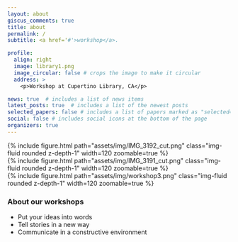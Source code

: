 ```yaml
---
layout: about
giscus_comments: true
title: about
permalink: /
subtitle: <a href='#'>workshop</a>. 

profile:
  align: right
  image: library1.png
  image_circular: false # crops the image to make it circular
  address: >
    <p>Workshop at Cupertino Library, CA</p>

news: true  # includes a list of news items
latest_posts: true  # includes a list of the newest posts
selected_papers: false # includes a list of papers marked as "selected={true}"
social: false # includes social icons at the bottom of the page
organizers: true
---
```


<div class="row mt-3 mb-3 justify-content-start">
    <div class="col-sm mt-3 mt-md-0">
        {% include figure.html path="assets/img/IMG_3192_cut.png" class="img-fluid rounded z-depth-1" width=120 zoomable=true %}
    </div>
    <div class="col-sm mt-3 mt-md-0">
        {% include figure.html path="assets/img/IMG_3191_cut.png" class="img-fluid rounded z-depth-1" width=120 zoomable=true %}
    </div>
    <div class="col-sm mt-3 mt-md-0">
        {% include figure.html path="assets/img/workshop3.png" class="img-fluid rounded z-depth-1" width=120 zoomable=true %}
    </div>
</div>

### About our workshops
* Put your ideas into words
* Tell stories in a new way
* Communicate in a constructive environment

<div>

</div>
